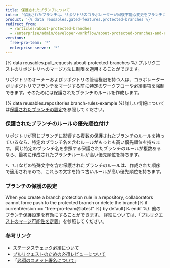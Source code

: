 ```yaml
---
title: 保護されたブランチについて
intro: '保護されたブランチは、リポジトリのコラボレーターが回復不能な変更をブランチに行えないようにしてくれます。 保護されたブランチを有効にすると、ステータスチェック必須やレビュー必須といった他のオプションのチェックや必須事項を有効にすることもできるようになります。'
product: '{% data reusables.gated-features.protected-branches %}'
redirect_from:
  - /articles/about-protected-branches
  - /enterprise/admin/developer-workflow/about-protected-branches-and-required-status-checks
versions:
  free-pro-team: '*'
  enterprise-server: '*'
---
```


{% data reusables.pull_requests.about-protected-branches %} プルリクエストのリポジトリへのマージ方法に制限を適用することができます。

リポジトリのオーナーおよびリポジトリの管理権限を持つ人は、コラボレーターがリポジトリでブランチをマージする前に特定のワークフローや必須事項を強制できます。そのためには保護されたブランチのルールを作成します。

{% data reusables.repositories.branch-rules-example %}詳しい情報については[保護されたブランチの設定](/articles/configuring-protected-branches/)を参照してください。

### 保護されたブランチのルールの優先順位付け

リポジトリが同じブランチに影響する複数の保護されたブランチのルールを持っているなら、特定のブランチ名を含むルールがもっとも高い優先順位を持ちます。 同じ特定のブランチ名を参照する保護されたブランチのルールが複数あるなら、最初に作成されたブランチルールが高い優先順位を持ちます。

`*`、`?`、`]`などの特殊文字を含む保護されたブランチのルールは、作成された順序で適用されるので、これらの文字を持つ古いルールが高い優先順位を持ちます。

### ブランチの保護の設定

When you create a branch protection rule in a repository, collaborators cannot force push to the protected branch or delete the branch{% if currentVersion == "free-pro-team@latest" %} by default{% endif %}. 他のブランチ保護設定を有効にすることができます。 詳細については、「[プルリクエストのマージ可能性を定義](/github/administering-a-repository/defining-the-mergeability-of-pull-requests)」を参照してください。

### 参考リンク

- [ステータスチェック必須について](/articles/about-required-status-checks)
- [プルリクエストのための必須レビューについて](/articles/about-required-reviews-for-pull-requests)
- 「[必須のコミット署名について](/articles/about-required-commit-signing)」
